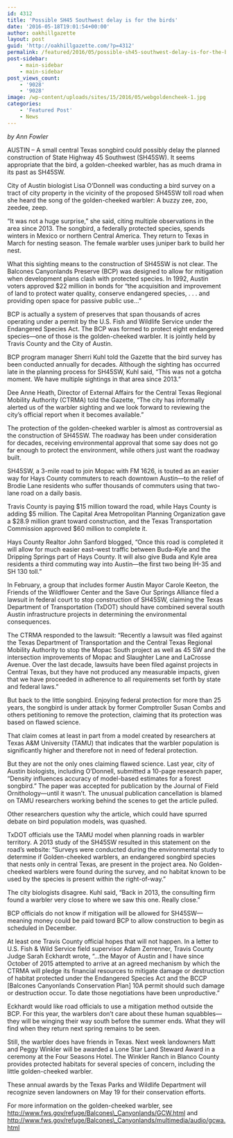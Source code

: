 ```yaml
---
id: 4312
title: 'Possible SH45 Southwest delay is for the birds'
date: '2016-05-18T19:01:54+00:00'
author: oakhillgazette
layout: post
guid: 'http://oakhillgazette.com/?p=4312'
permalink: /featured/2016/05/possible-sh45-southwest-delay-is-for-the-birds/
post-sidebar:
    - main-sidebar
    - main-sidebar
post_views_count:
    - '9028'
    - '9028'
image: /wp-content/uploads/sites/15/2016/05/webgoldencheek-1.jpg
categories:
    - 'Featured Post'
    - News
---
```


*by Ann Fowler*

AUSTIN – A small central Texas songbird could possibly delay the planned construction of State Highway 45 Southwest (SH45SW). It seems appropriate that the bird, a golden-cheeked warbler, has as much drama in its past as SH45SW.

City of Austin biologist Lisa O’Donnell was conducting a bird survey on a tract of city property in the vicinity of the proposed SH45SW toll road when she heard the song of the golden-cheeked warbler: A buzzy zee, zoo, zeedee, zeep.

“It was not a huge surprise,” she said, citing multiple observations in the area since 2013. The songbird, a federally protected species, spends winters in Mexico or northern Central America. They return to Texas in March for nesting season. The female warbler uses juniper bark to build her nest.

What this sighting means to the construction of SH45SW is not clear. The Balcones Canyonlands Preserve (BCP) was designed to allow for mitigation when development plans clash with protected species. In 1992, Austin voters approved $22 million in bonds for “the acquisition and improvement of land to protect water quality, conserve endangered species, . . . and providing open space for passive public use…”

BCP is actually a system of preserves that span thousands of acres operating under a permit by the U.S. Fish and Wildlife Service under the Endangered Species Act. The BCP was formed to protect eight endangered species—one of those is the golden-cheeked warbler. It is jointly held by Travis County and the City of Austin.

BCP program manager Sherri Kuhl told the Gazette that the bird survey has been conducted annually for decades. Although the sighting has occurred late in the planning process for SH45SW, Kuhl said, “This was not a gotcha moment. We have multiple sightings in that area since 2013.”

Dee Anne Heath, Director of External Affairs for the Central Texas Regional Mobility Authority (CTRMA) told the Gazette, “The city has informally alerted us of the warbler sighting and we look forward to reviewing the city’s official report when it becomes available.”

The protection of the golden-cheeked warbler is almost as controversial as the construction of SH45SW. The roadway has been under consideration for decades, receiving environmental approval that some say does not go far enough to protect the environment, while others just want the roadway built.

SH45SW, a 3-mile road to join Mopac with FM 1626, is touted as an easier way for Hays County commuters to reach downtown Austin—to the relief of Brodie Lane residents who suffer thousands of commuters using that two-lane road on a daily basis.

Travis County is paying $15 million toward the road, while Hays County is adding $5 million. The Capital Area Metropolitan Planning Organization gave a $28.9 million grant toward construction, and the Texas Transportation Commission approved $60 million to complete it.

Hays County Realtor John Sanford blogged, “Once this road is completed it will allow for much easier east–west traffic between Buda–Kyle and the Dripping Springs part of Hays County. It will also give Buda and Kyle area residents a third commuting way into Austin—the first two being IH-35 and SH 130 toll.”

In February, a group that includes former Austin Mayor Carole Keeton, the Friends of the Wildflower Center and the Save Our Springs Alliance filed a lawsuit in federal court to stop construction of SH45SW, claiming the Texas Department of Transportation (TxDOT) should have combined several south Austin infrastructure projects in determining the environmental consequences.

The CTRMA responded to the lawsuit: “Recently a lawsuit was filed against the Texas Department of Transportation and the Central Texas Regional Mobility Authority to stop the Mopac South project as well as 45 SW and the intersection improvements of Mopac and Slaughter Lane and LaCrosse Avenue. Over the last decade, lawsuits have been filed against projects in Central Texas, but they have not produced any measurable impacts, given that we have proceeded in adherence to all requirements set forth by state and federal laws.”

But back to the little songbird. Enjoying federal protection for more than 25 years, the songbird is under attack by former Comptroller Susan Combs and others petitioning to remove the protection, claiming that its protection was based on flawed science.

That claim comes at least in part from a model created by researchers at Texas A&amp;M University (TAMU) that indicates that the warbler population is significantly higher and therefore not in need of federal protection.

But they are not the only ones claiming flawed science. Last year, city of Austin biologists, including O’Donnell, submitted a 10-page research paper, “Density influences accuracy of model-based estimates for a forest songbird.” The paper was accepted for publication by the Journal of Field Ornithology—until it wasn’t. The unusual publication cancellation is blamed on TAMU researchers working behind the scenes to get the article pulled.

Other researchers question why the article, which could have spurred debate on bird population models, was quashed.

TxDOT officials use the TAMU model when planning roads in warbler territory. A 2013 study of the SH45SW resulted in this statement on the road’s website: “Surveys were conducted during the environmental study to determine if Golden-cheeked warblers, an endangered songbird species that nests only in central Texas, are present in the project area. No Golden-cheeked warblers were found during the survey, and no habitat known to be used by the species is present within the right-of-way.”

The city biologists disagree. Kuhl said, “Back in 2013, the consulting firm found a warbler very close to where we saw this one. Really close.”

BCP officials do not know if mitigation will be allowed for SH45SW—meaning money could be paid toward BCP to allow construction to begin as scheduled in December.

At least one Travis County official hopes that will not happen. In a letter to U.S. Fish &amp; Wild Service field supervisor Adam Zerrenner, Travis County Judge Sarah Eckhardt wrote, “…the Mayor of Austin and I have since October of 2015 attempted to arrive at an agreed mechanism by which the CTRMA will pledge its financial resources to mitigate damage or destruction of habitat protected under the Endangered Species Act and the BCCP \[Balcones Canyonlands Conservation Plan\] 10A permit should such damage or destruction occur. To date those negotiations have been unproductive.”

Eckhardt would like road officials to use a mitigation method outside the BCP. For this year, the warblers don’t care about these human squabbles—they will be winging their way south before the summer ends. What they will find when they return next spring remains to be seen.

Still, the warbler does have friends in Texas. Next week landowners Matt and Peggy Winkler will be awarded a Lone Star Land Steward Award in a ceremony at the Four Seasons Hotel. The Winkler Ranch in Blanco County provides protected habitats for several species of concern, including the little golden-cheeked warbler.

These annual awards by the Texas Parks and Wildlife Department will recognize seven landowners on May 19 for their conservation efforts.

For more information on the golden-cheeked warbler, see http://www.fws.gov/refuge/Balcones\_Canyonlands/GCW.html and http://www.fws.gov/refuge/Balcones\_Canyonlands/multimedia/audio/gcwa.html